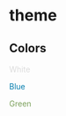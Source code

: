 # theme

## Colors

<span style="color:#DCDCDC">White</span>

<span style="color:#007CAD">Blue</span>

<span style="color:#7BA05B">Green</span>

